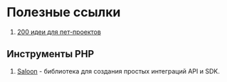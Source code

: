 # Полезные ссылки

1. [200 идеи для пет-проектов](https://dev.to/kishansheth/200-project-ideas-from-beginner-to-advanced-with-open-source-contributions-3g6a#104) 


## Инструменты PHP

1. [Saloon](https://docs.saloon.dev/) - библиотека для создания простых интеграций API и SDK.
